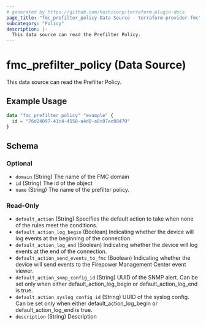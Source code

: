 ```yaml
---
# generated by https://github.com/hashicorp/terraform-plugin-docs
page_title: "fmc_prefilter_policy Data Source - terraform-provider-fmc"
subcategory: "Policy"
description: |-
  This data source can read the Prefilter Policy.
---
```


# fmc_prefilter_policy (Data Source)

This data source can read the Prefilter Policy.

## Example Usage

```terraform
data "fmc_prefilter_policy" "example" {
  id = "76d24097-41c4-4558-a4d0-a8c07ac08470"
}
```

<!-- schema generated by tfplugindocs -->
## Schema

### Optional

- `domain` (String) The name of the FMC domain
- `id` (String) The id of the object
- `name` (String) The name of the prefilter policy.

### Read-Only

- `default_action` (String) Specifies the default action to take when none of the rules meet the conditions.
- `default_action_log_begin` (Boolean) Indicating whether the device will log events at the beginning of the connection.
- `default_action_log_end` (Boolean) Indicating whether the device will log events at the end of the connection.
- `default_action_send_events_to_fmc` (Boolean) Indicating whether the device will send events to the Firepower Management Center event viewer.
- `default_action_snmp_config_id` (String) UUID of the SNMP alert. Can be set only when either default_action_log_begin or default_action_log_end is true.
- `default_action_syslog_config_id` (String) UUID of the syslog config. Can be set only when either default_action_log_begin or default_action_log_end is true.
- `description` (String) Description
